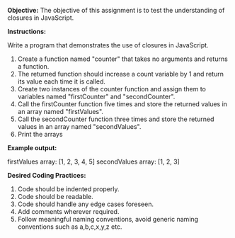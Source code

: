 ﻿**Objective:** The objective of this assignment is to test the understanding of closures in JavaScript. 

**Instructions:** 

Write a program that demonstrates the use of closures in JavaScript. 

1. Create a function named "counter" that takes no arguments and returns a function. 
1. The returned function should increase a count variable by 1 and return its value each time it is called. 
1. Create two instances of the counter function and assign them to variables named "firstCounter" and "secondCounter". 
1. Call the firstCounter function five times and store the returned values in an array named "firstValues". 
1. Call the secondCounter function three times and store the returned values in an array named "secondValues". 
1. Print the arrays 

**Example output:** 

firstValues array: [1, 2, 3, 4, 5] secondValues array: [1, 2, 3] 

**Desired Coding Practices:** 

1. Code should be indented properly. 
1. Code should be readable. 
1. Code should handle any edge cases foreseen. 
1. Add comments wherever required. 
1. Follow meaningful naming conventions, avoid generic naming conventions such as a,b,c,x,y,z etc. 
